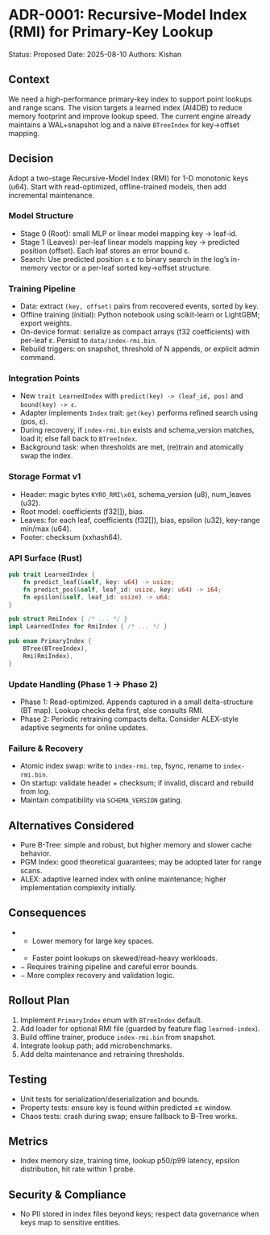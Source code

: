 # ADR-0001: Recursive-Model Index (RMI) for Primary-Key Lookup

Status: Proposed
Date: 2025-08-10
Authors: Kishan

## Context
We need a high-performance primary-key index to support point lookups and range scans. The vision targets a learned index (AI4DB) to reduce memory footprint and improve lookup speed. The current engine already maintains a WAL+snapshot log and a naive `BTreeIndex` for key→offset mapping.

## Decision
Adopt a two-stage Recursive-Model Index (RMI) for 1-D monotonic keys (u64). Start with read-optimized, offline-trained models, then add incremental maintenance.

### Model Structure
- Stage 0 (Root): small MLP or linear model mapping key → leaf-id.
- Stage 1 (Leaves): per-leaf linear models mapping key → predicted position (offset). Each leaf stores an error bound ε.
- Search: Use predicted position ± ε to binary search in the log’s in-memory vector or a per-leaf sorted key→offset structure.

### Training Pipeline
- Data: extract `(key, offset)` pairs from recovered events, sorted by key.
- Offline training (initial): Python notebook using scikit-learn or LightGBM; export weights.
- On-device format: serialize as compact arrays (f32 coefficients) with per-leaf ε. Persist to `data/index-rmi.bin`.
- Rebuild triggers: on snapshot, threshold of N appends, or explicit admin command.

### Integration Points
- New `trait LearnedIndex` with `predict(key) -> (leaf_id, pos)` and `bound(key) -> ε`.
- Adapter implements `Index` trait: `get(key)` performs refined search using (pos, ε).
- During recovery, if `index-rmi.bin` exists and schema_version matches, load it; else fall back to `BTreeIndex`.
- Background task: when thresholds are met, (re)train and atomically swap the index.

### Storage Format v1
- Header: magic bytes `KYRO_RMI\x01`, schema_version (u8), num_leaves (u32).
- Root model: coefficients (f32[]), bias.
- Leaves: for each leaf, coefficients (f32[]), bias, epsilon (u32), key-range min/max (u64).
- Footer: checksum (xxhash64).

### API Surface (Rust)
```rust
pub trait LearnedIndex {
    fn predict_leaf(&self, key: u64) -> usize;
    fn predict_pos(&self, leaf_id: usize, key: u64) -> i64;
    fn epsilon(&self, leaf_id: usize) -> u64;
}

pub struct RmiIndex { /* ... */ }
impl LearnedIndex for RmiIndex { /* ... */ }

pub enum PrimaryIndex {
    BTree(BTreeIndex),
    Rmi(RmiIndex),
}
```

### Update Handling (Phase 1 → Phase 2)
- Phase 1: Read-optimized. Appends captured in a small delta-structure (BT map). Lookup checks delta first, else consults RMI.
- Phase 2: Periodic retraining compacts delta. Consider ALEX-style adaptive segments for online updates.

### Failure & Recovery
- Atomic index swap: write to `index-rmi.tmp`, fsync, rename to `index-rmi.bin`.
- On startup: validate header + checksum; if invalid, discard and rebuild from log.
- Maintain compatibility via `SCHEMA_VERSION` gating.

## Alternatives Considered
- Pure B-Tree: simple and robust, but higher memory and slower cache behavior.
- PGM Index: good theoretical guarantees; may be adopted later for range scans.
- ALEX: adaptive learned index with online maintenance; higher implementation complexity initially.

## Consequences
- + Lower memory for large key spaces.
- + Faster point lookups on skewed/read-heavy workloads.
- − Requires training pipeline and careful error bounds.
- − More complex recovery and validation logic.

## Rollout Plan
1. Implement `PrimaryIndex` enum with `BTreeIndex` default.
2. Add loader for optional RMI file (guarded by feature flag `learned-index`).
3. Build offline trainer, produce `index-rmi.bin` from snapshot.
4. Integrate lookup path; add microbenchmarks.
5. Add delta maintenance and retraining thresholds.

## Testing
- Unit tests for serialization/deserialization and bounds.
- Property tests: ensure key is found within predicted ±ε window.
- Chaos tests: crash during swap; ensure fallback to B-Tree works.

## Metrics
- Index memory size, training time, lookup p50/p99 latency, epsilon distribution, hit rate within 1 probe.

## Security & Compliance
- No PII stored in index files beyond keys; respect data governance when keys map to sensitive entities.